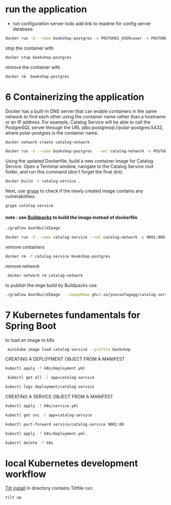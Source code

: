 # run the application 
* run configuration server todo add link to readme for config server
database:
```bash
docker run -d --name bookshop-postgres -e POSTGRES_USER=user -e POSTGRES_PASSWORD=password  -e POSTGRES_DB=bookshopdb_catalog -p 5432:5432 postgres:14.4
```
stop the container with
```bash
docker stop bookshop-postgres 
```
remove the container with
```bash
docker rm  bookshop-postgres 
```
# 6 Containerizing the application
Docker has a built-in DNS server that can enable containers in the same network to find each other using the container name rather than a hostname or an IP address. For example, Catalog Service will be able to call the PostgreSQL server through the URL jdbc:postgresql://polar-postgres:5432, where polar-postgres is the container name.
```bash
docker network create catalog-network
```
```bash
docker run -d --name bookshop-postgres  --net catalog-network -e POSTGRES_USER=user -e POSTGRES_PASSWORD=password  -e POSTGRES_DB=bookshop_catalog -p 5432:5432 postgres:14.4
```
Using the updated Dockerfile, build a new container image for Catalog Service. Open a Terminal window, navigate to the Catalog Service root folder, and run this command (don’t forget the final dot):

```bash
docker build -t catalog-service .
```
Next, use [grype](https://github.com/anchore/grype) to check if the newly created image contains any vulnerabilities:

 ```bash
grype catalog-service
```
#### note : use [Buildpacks](https://buildpacks.io) to build the image instead of dockerfile
```bash
./gradlew bootBuildImage
```
```bash
docker run -d --name catalog-service --net catalog-network -p 9001:9001 -e SPRING_DATASOURCE_URL=jdbc:postgresql://bookshop-postgres:5432/bookshop_catalog -e SPRING_PROFILES_ACTIVE=testdata catalog-service
```
remove containers 
```bash
docker rm -f catalog-service bookshop-postgres
```
remove network
```bash
 docker network rm catalog-network
```
to publish the imge build by Buildpacks use:
```bash
./gradlew bootBuildImage  --imageName ghcr.io/youssefagagg/catalog-service   --publishImage  -PregistryUrl=ghcr.io -PregistryUsername=youssefagagg  -PregistryToken=<your_github_token>
```
# 7 Kubernetes fundamentals for Spring Boot
to load an image to k8s
```bash
 minikube image load catalog-service --profile bookshop
```
CREATING A DEPLOYMENT OBJECT FROM A MANIFEST
```bash
kubectl apply -f k8s/deployment.yml
```
```bash
 kubectl get all -l app=catalog-service
```

```bash
kubectl logs deployment/catalog-service
```
CREATING A SERVICE OBJECT FROM A MANIFEST
```bash
kubectl apply -f k8s/service.yml
```
```bash
kubectl get svc -l app=catalog-service
```
```bash
kubectl port-forward service/catalog-service 9001:80
```
```bash
kubectl apply -f k8s/deployment.yml.
```
```bash
kubectl delete -f k8s
```
#  local Kubernetes development workflow
[Tilt](https://tilt.dev)
[install](https://docs.tilt.dev/install.html)
in  directory contains Tiltfile run:
```bash
tilt up
```